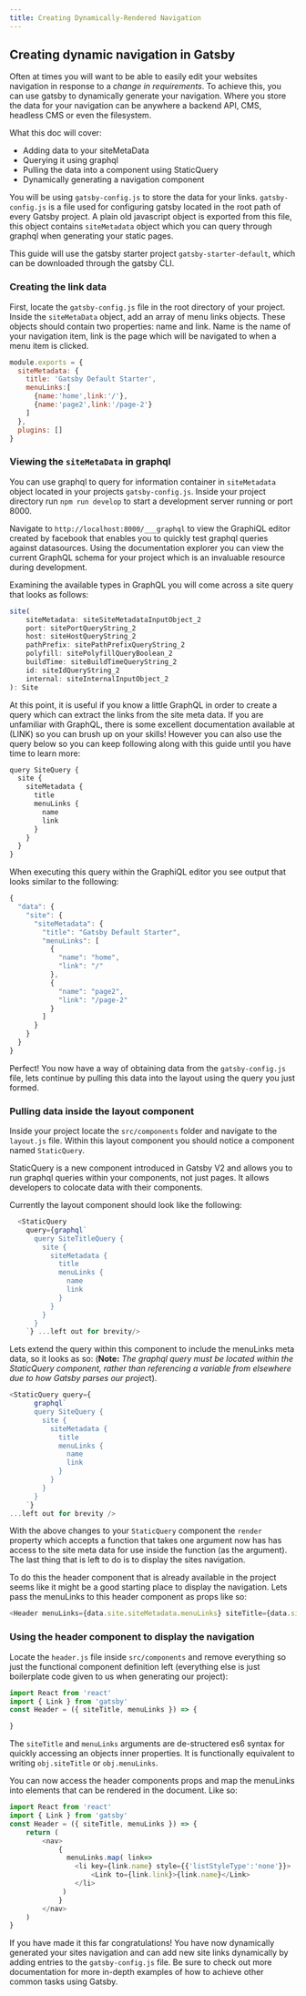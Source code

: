 ```yaml
---
title: Creating Dynamically-Rendered Navigation
---
```



## Creating dynamic navigation in Gatsby

Often at times you will want to be able to easily edit your websites navigation in response to a *change in requirements*. To achieve this, you can use gatsby to dynamically generate your navigation. Where you store the data for your navigation can be anywhere a backend API, CMS, headless CMS or even the filesystem.

What this doc will cover:

 - Adding data to your siteMetaData
 - Querying it using graphql
 - Pulling the data into a component using StaticQuery
 - Dynamically generating a navigation component

You will be using `gatsby-config.js` to store the data for your links. `gatsby-config.js` is a file used for configuring gatsby located in the root path of every Gatsby project. A plain old javascript object is exported from this file, this object contains `siteMetadata` object which you can query through graphql when generating your static pages. 

This guide will use the gatsby starter project  `gatsby-starter-default`, which can be downloaded through the gatsby CLI.  

### Creating the link data
First, locate the `gatsby-config.js` file in the root directory of your project. Inside the `siteMetaData` object, add an array of menu links objects. These objects should contain two properties: name and link. Name is the name of your navigation item, link is the page which will be navigated to when a menu item is clicked.
```js
module.exports = {
  siteMetadata: {
    title: 'Gatsby Default Starter',
    menuLinks:[
      {name:'home',link:'/'},
      {name:'page2',link:'/page-2'}
    ]
  },
  plugins: []
}
```
### Viewing the `siteMetaData` in graphql

You can use graphql to query for information container in  `siteMetadata` object located in your projects `gatsby-config.js`. Inside your project directory run `npm run develop` to start a development server running or port 8000.

Navigate to `http://localhost:8000/___graphql` to view the GraphiQL editor created by facebook that enables you to quickly test graphql queries against datasources. Using the documentation explorer you can view the current GraphQL schema for your project which is an invaluable resource during development.

Examining the available types in GraphQL you will come across a site query that looks as follows:

```js
site(
    siteMetadata: siteSiteMetadataInputObject_2
    port: sitePortQueryString_2
    host: siteHostQueryString_2
    pathPrefix: sitePathPrefixQueryString_2
    polyfill: sitePolyfillQueryBoolean_2
    buildTime: siteBuildTimeQueryString_2
    id: siteIdQueryString_2
    internal: siteInternalInputObject_2
): Site
```
At this point, it is useful if you know a little GraphQL in order to create a query which can extract the links from the site meta data. If you are unfamiliar with GraphQL, there is some excellent documentation available at (LINK) so you can brush up on your skills! However you can also use the query below so you can keep following along with this guide until you have time to learn more:
```js
query SiteQuery {
  site {
    siteMetadata {
      title
      menuLinks {
        name
        link
      }
    }
  }
}
``` 
When executing this query within the GraphiQL editor you see output that looks similar to the following:
```js
{
  "data": {
    "site": {
      "siteMetadata": {
        "title": "Gatsby Default Starter",
        "menuLinks": [
          {
            "name": "home",
            "link": "/"
          },
          {
            "name": "page2",
            "link": "/page-2"
          }
        ]
      }
    }
  }
}
```

Perfect! You now have a way of obtaining data from the `gatsby-config.js` file,  lets continue by pulling this data into the layout using the query you just formed.

### Pulling data inside the layout component
Inside your project locate the `src/components` folder and navigate to the `layout.js` file. Within this layout component you should notice a component named `StaticQuery`. 

StaticQuery is a new component introduced in Gatsby V2 and allows you to run graphql queries within your components, not just pages. It allows developers to colocate data with their components.

Currently the layout component should look like the following:
```js
  <StaticQuery
    query={graphql`
      query SiteTitleQuery {
        site {
          siteMetadata {
            title
            menuLinks {
              name
              link
            }
          }
        }
      }
    `} ...left out for brevity/>
```

Lets extend the query within this component to include the menuLinks meta data, so it looks as so: (**Note:** *The graphql query must be located within the StaticQuery component, rather than referencing a variable from elsewhere due to how Gatsby parses our projec*t).
```js
<StaticQuery query={
      graphql`
      query SiteQuery {
        site {
          siteMetadata {
            title
            menuLinks {
              name
              link
            }
          }
        }
      }
    `} 
...left out for brevity />
```
With the above changes to your `StaticQuery` component the  `render` property which accepts a function that takes one argument now has  has access to the site meta data for use inside the function (as the argument). The last thing that is left to do is to display the sites navigation.

To do this the header component that is already available in the project seems like it might be a good starting place to display the navigation. Lets pass the menuLinks to this header component as props like so:
```js
<Header menuLinks={data.site.siteMetadata.menuLinks} siteTitle={data.site.siteMetadata.title}/>
```

### Using the header component to display the navigation
Locate the `header.js` file inside `src/components` and remove everything so  just the functional component definition left (everything else is just boilerplate code given to us when generating our project):
```js
import React from 'react'
import { Link } from 'gatsby'
const Header = ({ siteTitle, menuLinks }) => {

}
```
The `siteTitle` and `menuLinks` arguments are de-structered es6 syntax for quickly accessing an objects inner properties. It is functionally equivalent to writing `obj.siteTitle` or `obj.menuLinks`.

You can now access the header components props and map the menuLinks into elements that can be rendered in the document. Like so:
```js
import React from 'react'
import { Link } from 'gatsby'
const Header = ({ siteTitle, menuLinks }) => {
	return (
		<nav>
		    {
		      menuLinks.map( link=>
			    <li key={link.name} style={{'listStyleType':'none'}}>
				    <Link to={link.link}>{link.name}</Link>
			    </li>
			 )
		    }
		</nav>
    )
}
```
If you have made it this far congratulations! You have now dynamically generated your sites navigation and can add new site links dynamically by adding entries to the `gatsby-config.js` file. Be sure to check out more documentation for more in-depth examples of how to achieve other common tasks using Gatsby.






